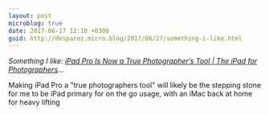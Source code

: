 ```yaml
---
layout: post
microblog: true
date: 2017-06-27 12:10 +0300
guid: http://desparoz.micro.blog/2017/06/27/something-i-like.html
---
```

<p><em>Something I like: <a class="u-like-of" href="https://ipadforphotographers.com/2017/06/26/ipad-pro-is-now-a-true-photographers-tool/">iPad Pro Is Now a True Photographer&#8217;s Tool | The iPad for Photographers</a>...</em></p>Making iPad Pro a "true photographers tool" will likely be the stepping stone for me to be iPad primary for on the go usage, with an iMac back at home for heavy lifting
